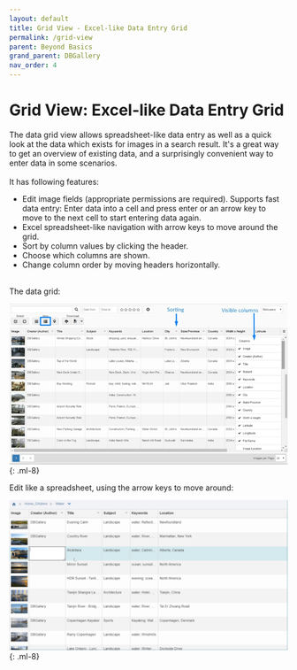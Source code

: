 ```yaml
---
layout: default
title: Grid View - Excel-like Data Entry Grid
permalink: /grid-view
parent: Beyond Basics
grand_parent: DBGallery
nav_order: 4
---
```


# Grid View: Excel-like Data Entry Grid

<p>
The data grid view allows spreadsheet-like data entry as well as a quick look at the data which exists for images in a search result.
It's a great way to get an overview of existing data, and a surprisingly convenient way to enter data in some scenarios.
<br />
<br />
It has following features:
<br />
<ul>
    <li>Edit image fields (appropriate permissions are required).  Supports fast data entry: Enter data into a cell and press enter or an arrow key to move to the next cell to start entering data again.</li>
    <li>Excel spreadsheet-like navigation with arrow keys to move around the grid.</li>
    <li>Sort by column values by clicking the header.</li>
    <li>Choose which columns are shown.</li>
    <li>Change column order by moving headers horizontally.</li>
</ul>
</p>
<br />
The data grid:
<br />

![Grid View](/assets/DataGrid.png){: .ml-8}

Edit like a spreadsheet, using the arrow keys to move around:

![Grid View](/assets/GridViewEdit.gif){: .ml-8}
